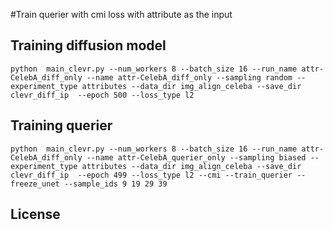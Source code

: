 #Train querier with cmi loss with attribute as the input

## Training diffusion model

```
python  main_clevr.py --num_workers 8 --batch_size 16 --run_name attr-CelebA_diff_only --name attr-CelebA_diff_only --sampling random --experiment_type attributes --data_dir img_align_celeba --save_dir clevr_diff_ip  --epoch 500 --loss_type l2
```

## Training querier
```
python  main_clevr.py --num_workers 8 --batch_size 16 --run_name attr-CelebA_diff_only --name attr-CelebA_querier_only --sampling biased --experiment_type attributes --data_dir img_align_celeba --save_dir clevr_diff_ip  --epoch 499 --loss_type l2 --cmi --train_querier --freeze_unet --sample_ids 9 19 29 39 
```

## License

